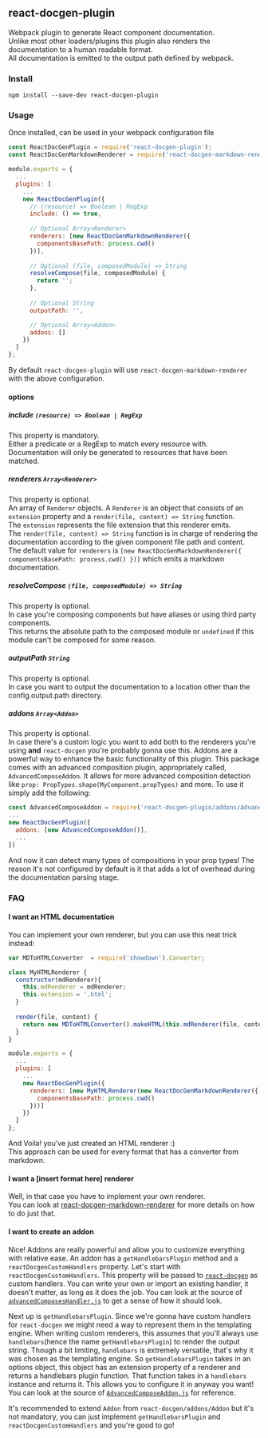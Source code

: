 ## react-docgen-plugin

Webpack plugin to generate React component documentation.</br>
Unlike most other loaders/plugins this plugin also renders the documentation to a human readable format.</br>
All documentation is emitted to the output path defined by webpack.

### Install
```
npm install --save-dev react-docgen-plugin
```

### Usage
Once installed, can be used in your webpack configuration file
```javascript
const ReactDocGenPlugin = require('react-docgen-plugin');
const ReactDocGenMarkdownRenderer = require('react-docgen-markdown-renderer');

module.exports = {
  ...
  plugins: [
    ...
    new ReactDocGenPlugin({
      // (resource) => Boolean | RegExp
      include: () => true,
      
      // Optional Array<Renderer>
      renderers: [new ReactDocGenMarkdownRenderer({
        componentsBasePath: process.cwd()
      })],
      
      // Optional (file, composedModule) => String
      resolveCompose(file, composedModule) {
        return '';
      },
      
      // Optional String
      outputPath: '',

      // Optional Array<Addon>
      addons: []
    })
  ]
};
```

By default `react-docgen-plugin` will use `react-docgen-markdown-renderer` with the above configuration.</br>

#### options
##### include `(resource) => Boolean | RegExp`
This property is mandatory.</br>
Either a predicate or a RegExp to match every resource with. Documentation will only be generated to resources that have been matched. 

##### renderers `Array<Renderer>`
This property is optional.</br>
An array of `Renderer` objects. A `Renderer` is an object that consists of an `extension` property and a `render(file, content) => String` function.</br>
The `extension` represents the file extension that this renderer emits.</br>
The `render(file, content) => String` function is in charge of rendering the documentation according to the given component file path and content.</br>
The default value for `renderers` is `[new ReactDocGenMarkdownRenderer({ componentsBasePath: process.cwd() })]` which emits a markdown documentation.

##### resolveCompose `(file, composedModule) => String`
This property is optional.</br>
In case you're composing components but have aliases or using third party components.</br>
This returns the absolute path to the composed module or `undefined` if this module can't be composed for some reason.</br>

##### outputPath `String`
This property is optional.</br>
In case you want to output the documentation to a location other than the config.output.path directory.</br>

##### addons `Array<Addon>`
This property is optional.</br>
In case there's a custom logic you want to add both to the renderers you're using **and** `react-docgen` you're probably gonna use this.
Addons are a powerful way to enhance the basic functionality of this plugin.
This package comes with an advanced composition plugin, appropriately called, `AdvancedComposeAddon`.
It allows for more advanced composition detection like `prop: PropTypes.shape(MyComponent.propTypes)` and more.
To use it simply add the following:
```js
const AdvancedComposeAddon = require('react-docgen-plugin/addons/AdvancedComposeAddon');
...
new ReactDocGenPlugin({
  addons: [new AdvancedComposeAddon()],
  ...
})
```
And now it can detect many types of compositions in your prop types!
The reason it's not configured by default is it that adds a lot of overhead during the documentation parsing stage.

### FAQ
#### I want an HTML documentation
You can implement your own renderer, but you can use this neat trick instead:
```javascript
var MDToHTMLConverter  = require('showdown').Converter;

class MyHTMLRenderer {
  constructor(mdRenderer){
    this.mdRenderer = mdRenderer;
    this.extension = '.html';
  }
  
  render(file, content) {
    return new MDToHTMLConverter().makeHTML(this.mdRenderer(file, content));
  }
}

module.exports = {
  ...
  plugins: [
    ...
    new ReactDocGenPlugin({
      renderers: [new MyHTMLRenderer(new ReactDocGenMarkdownRenderer({
        componentsBasePath: process.cwd()
      }))]
    })
  ]
};
```
And Voila! you've just created an HTML renderer :)</br>
This approach can be used for every format that has a converter from markdown.

#### I want a [insert format here] renderer
Well, in that case you have to implement your own renderer.</br>
You can look at [react-docgen-markdown-renderer](https://github.com/OriR/react-docgen-markdown-renderer) for more details on how to do just that.

#### I want to create an addon
Nice!
Addons are really powerful and allow you to customize everything with relative ease.
An addon has a `getHandlebarsPlugin` method and a `reactDocgenCustomHandlers` property.
Let's start with `reactDocgenCustomHandlers`.
This property will be passed to [`react-docgen`](https://github.com/reactjs/react-docgen#parsesource--resolver--handlers) as custom handlers.
You can write your own or import an existing handler, it doesn't matter, as long as it does the job.
You can look at the source of [`advancedComposesHandler.js`](./addons/AdvancedComposeAddon/advancedComposesHandler.js) to get a sense of how it should look.

Next up is `getHandlebarsPlugin`.
Since we're gonna have custom handlers for `react-docgen` we might need a way to represent them in the templating engine.
When writing custom renderers, this assumes that you'll always use `handlebars`(hence the name `getHandlebarsPlugin`) to render the output string.
Though a bit limiting, `handlebars` is extremely versatile, that's why it was chosen as the templating engine.
So `getHandlebarsPlugin` takes in an options object, this object has an extension property of a renderer and returns a handlebars plugin function.
That function takes in a `handlebars` instance and returns it. This allows you to configure it in anyway you want!
You can look at the source of [`AdvancedComposeAddon.js`](./addons/AdvancedComposeAddon/AdvancedComposeAddon.js) for reference.


It's recommended to extend `Addon` from `react-docgen/addons/Addon` but it's not mandatory,
you can just implement `getHandlebarsPlugin` and `reactDocgenCustomHandlers` and you're good to go!
